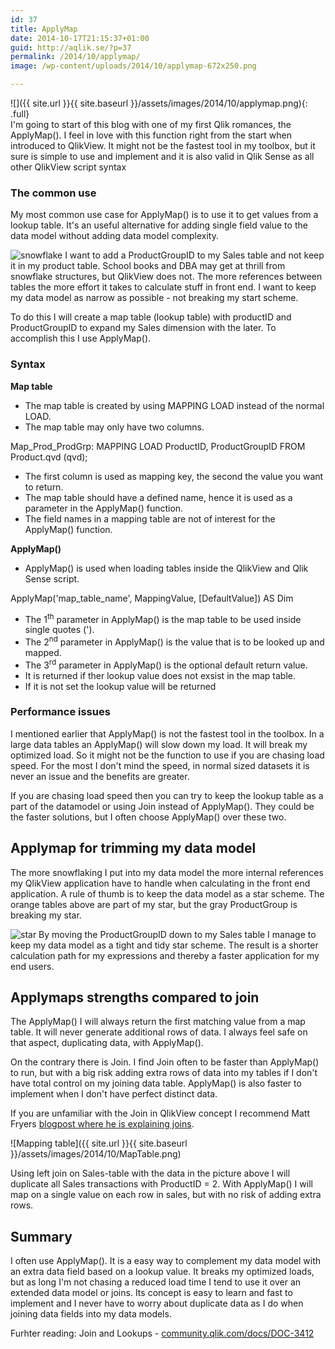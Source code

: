 ```yaml
---
id: 37
title: ApplyMap
date: 2014-10-17T21:15:37+01:00
guid: http://aqlik.se/?p=37
permalink: /2014/10/applymap/
image: /wp-content/uploads/2014/10/applymap-672x250.png

---
```

![]({{ site.url }}{{ site.baseurl }}/assets/images/2014/10/applymap.png){: .full}    
I'm going to start of this blog with one of my first Qlik romances, the ApplyMap(). I feel in love with this function right from the start when introduced to QlikView. It might not be the fastest tool in my toolbox, but it sure is simple to use and implement and it is also valid in Qlik Sense as all other QlikView script syntax

<h3>The common use</h3>

My most common use case for ApplyMap() is to use it to get values from a lookup table. It's an useful alternative for adding single field value to the data model without adding data model complexity.

<img src="{{ site.url }}{{ site.baseurl }}/assets/images/2014/10/snowflake1.png" alt="snowflake" />
I want to add a ProductGroupID to my Sales table and not keep it in my product table. School books and DBA may get at thrill from snowflake structures, but QlikView does not. The more references between tables the more effort it takes to calculate stuff in front end. I want to keep my data model as narrow as possible - not breaking my start scheme.

To do this I will create a map table (lookup table) with productID and ProductGroupID to expand my Sales dimension with the later. To accomplish this I use ApplyMap().

<h3>Syntax</h3>

<strong>Map table</strong>

<ul>
<li>The map table is created by using MAPPING LOAD instead of the normal
LOAD.</li>
<li>The map table may only have two columns.</li>
</ul>

Map_Prod_ProdGrp:
MAPPING LOAD
ProductID,
ProductGroupID
FROM
Product.qvd (qvd);

<ul>
<li>The first column is used as mapping key, the second the value you want to return.</li>
<li>The map table should have a defined name, hence it is used as a parameter in the ApplyMap() function.</li>
<li>The field names in a mapping table are not of interest for the ApplyMap() function.</li>
</ul>

<strong>ApplyMap()</strong>

<ul>
<li>ApplyMap() is used when loading tables inside the QlikView and Qlik Sense script.</li>
</ul>

ApplyMap('map_table_name', MappingValue, [DefaultValue]) AS Dim

<ul>
<li>The 1<sup>th</sup> parameter in ApplyMap() is the map table to be used inside single quotes (').</li>
<li>The 2<sup>nd</sup> parameter in ApplyMap() is the value that is to be looked up and mapped.</li>
<li>The 3<sup>rd</sup> parameter in ApplyMap() is the optional default return value.</li>
<li>It is returned if ther lookup value does not exsist in the map table.</li>
<li>If it is not set the lookup value will be returned</li>
</ul>

<h3>Performance issues</h3>

I mentioned earlier that ApplyMap() is not the fastest tool in the toolbox. In a large data tables an ApplyMap() will slow down my load. It will break my optimized load. So it might not be the function to use if you are chasing load speed. For the most I don't mind the speed, in normal sized datasets it is never an issue and the benefits are greater.

If you are chasing load speed then you can try to keep the lookup table as a part of the datamodel or using Join instead of ApplyMap(). They could be the faster solutions, but I often choose ApplyMap() over these two.

<h2>Applymap for trimming my data model</h2>

The more snowflaking I put into my data model the more internal references my QlikView application have to handle when calculating in the front end application. A rule of thumb is to keep the data model as a star scheme. The orange tables above are part of my star, but the gray ProductGroup is breaking my star.

<img src="{{ site.url }}{{ site.baseurl }}/assets/images/2014/10/star.png" alt="star" />
By moving the ProductGroupID down to my Sales table I manage to keep my data model as a tight and tidy star scheme. The result is a shorter calculation path for my expressions and thereby a faster application for my end users.

<h2>Applymaps strengths compared to join</h2>

The ApplyMap() I will always return the first matching value from a map table. It will never generate additional rows of data. I always feel safe on that aspect, duplicating data, with ApplyMap().

On the contrary there is Join. I find Join often to be faster than ApplyMap() to run, but with a big risk adding extra rows of data into my tables if I don't have total control on my joining data table. ApplyMap() is also faster to implement when I don't have perfect distinct data.

If you are unfamiliar with the Join in QlikView concept I recommend Matt Fryers <a href="http://www.qlikviewaddict.com/2012/03/explaining-joins.html" title="QlikView Addict: Explaining Joins">blogpost where he is explaining joins</a>.

![Mapping table]({{ site.url }}{{ site.baseurl }}/assets/images/2014/10/MapTable.png)

Using left join on Sales-table with the data in the picture above I will duplicate all Sales transactions with ProductID = 2. With ApplyMap() I will map on a single value on each row in sales, but with no risk of adding extra rows.

<h2>Summary</h2>

I often use ApplyMap(). It is a easy way to complement my data model with an extra data field based on a lookup value. It breaks my optimized loads, but as long I'm not chasing a reduced load time I tend to use it over an extended data model or joins. Its concept is easy to learn and fast to implement and I never have to worry about duplicate data as I do when joining data fields into my data models.

Furhter reading:
Join and Lookups - <a href="http://community.qlik.com/docs/DOC-3412">community.qlik.com/docs/DOC-3412</a>